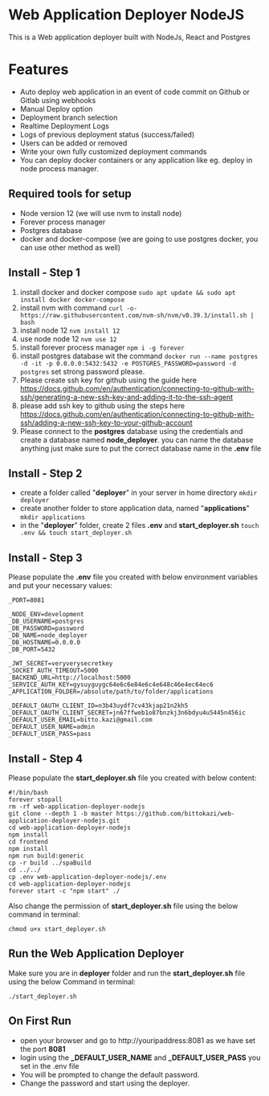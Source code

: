# Web Application Deployer NodeJS

This is a Web application deployer built with NodeJs, React and Postgres

# Features

- Auto deploy web application in an event of code commit on Github or Gitlab using webhooks
- Manual Deploy option
- Deployment branch selection
- Realtime Deployment Logs
- Logs of previous deployment status (success/failed)
- Users can be added or removed
- Write your own fully customized deployment commands
- You can deploy docker containers or any application like eg. deploy in node process manager.

## Required tools for setup

- Node version 12 (we will use nvm to install node)
- Forever process manager
- Postgres database
- docker and docker-compose (we are going to use postgres docker, you can use other method as well)

## Install - Step 1

1.  install docker and docker compose `sudo apt update && sudo apt install docker docker-compose `
2.  install nvm with command `curl -o- https://raw.githubusercontent.com/nvm-sh/nvm/v0.39.3/install.sh | bash`
3.  install node 12 `nvm install 12`
4.  use node node 12 `nvm use 12`
5.  install forever process manager `npm i -g forever`
6.  install postgres database wit the command `docker run --name postgres -d -it -p 0.0.0.0:5432:5432 -e POSTGRES_PASSWORD=password -d postgres` set strong password please.
7.  Please create ssh key for github using the guide here https://docs.github.com/en/authentication/connecting-to-github-with-ssh/generating-a-new-ssh-key-and-adding-it-to-the-ssh-agent
8.  please add ssh key to github using the steps here https://docs.github.com/en/authentication/connecting-to-github-with-ssh/adding-a-new-ssh-key-to-your-github-account
9.  Please connect to the **postgres** database using the credentials and create a database named **node_deployer**. you can name the database anything just make sure to put the correct database name in the **.env** file

## Install - Step 2

- create a folder called "**deployer**" in your server in home directory `mkdir deployer`
- create another folder to store application data, named "**applications**" `mkdir applications`
- in the "**deployer**" folder, create 2 files **.env** and **start_deployer.sh** `touch .env && touch start_deployer.sh`

## Install - Step 3

Please populate the **.env** file you created with below environment variables and put your necessary values:

    _PORT=8081

    _NODE_ENV=development
    _DB_USERNAME=postgres
    _DB_PASSWORD=password
    _DB_NAME=node_deployer
    _DB_HOSTNAME=0.0.0.0
    _DB_PORT=5432

    _JWT_SECRET=veryverysecretkey
    _SOCKET_AUTH_TIMEOUT=5000
    _BACKEND_URL=http://localhost:5000
    _SERVICE_AUTH_KEY=gysuyguygc64e6c6e84e6c4e648c46e4ec64ec6
    _APPLICATION_FOLDER=/absolute/path/to/folder/applications

    _DEFAULT_OAUTH_CLIENT_ID=n3b43uydf7cv43kjap21n2kh5
    _DEFAULT_OAUTH_CLIENT_SECRET=jn67ffweb1o87bnzkj3n6bdyu4u5445n456ic
    _DEFAULT_USER_EMAIL=bitto.kazi@gmail.com
    _DEFAULT_USER_NAME=admin
    _DEFAULT_USER_PASS=pass

## Install - Step 4

Please populate the **start_deployer.sh** file you created with below content:

    #!/bin/bash
    forever stopall
    rm -rf web-application-deployer-nodejs
    git clone --depth 1 -b master https://github.com/bittokazi/web-application-deployer-nodejs.git
    cd web-application-deployer-nodejs
    npm install
    cd frontend
    npm install
    npm run build:generic
    cp -r build ../spaBuild
    cd ../../
    cp .env web-application-deployer-nodejs/.env
    cd web-application-deployer-nodejs
    forever start -c "npm start" ./

Also change the permission of **start_deployer.sh** file using the below command in terminal:

    chmod u+x start_deployer.sh

## Run the Web Application Deployer

Make sure you are in **deployer** folder and run the **start_deployer.sh** file using the below Command in terminal:

    ./start_deployer.sh

## On First Run

- open your browser and go to http://youripaddress:8081 as we have set the port **8081**
- login using the **\_DEFAULT_USER_NAME** and **\_DEFAULT_USER_PASS** you set in the .env file
- You will be prompted to change the default password.
- Change the password and start using the deployer.
